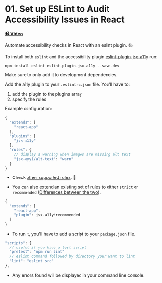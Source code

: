# 01. Set up ESLint to Audit Accessibility Issues in React

**[📹 Video](https://egghead.io/lessons/react-v2-00-a-beginners-guide-to-react-introduction?pl=a-beginners-guide-to-react-v2-6c4d)**


Automate accessibility checks in React with an eslint plugin. 👍

To install both `eslint` and the accessibility plugin [eslint-plugin-jsx-a11y](https://www.npmjs.com/package/eslint-plugin-jsx-a11y) run:

`npm install eslint eslint-plugin-jsx-a11y --save-dev`

Make sure to only add it to development dependencies.

Add the a11y plugin to your `.eslintrc.json` file.
You'll have to:
1. add the plugin to the plugins array
2. specify the rules

Example configuration:

```js
{
  "extends": [
    "react-app"
  ],
  "plugins": [
    "jsx-a11y"
  ],
  "rules": {
    // display a warning when images are missing alt text
    "jsx-ayy1/alt-text": "warn"
  }
}
```

* Check [other supported rules](https://www.npmjs.com/package/eslint-plugin-jsx-a11y#supported-rules). 🤔

* You can also extend an existing set of rules to either `strict` or `recommended` ([Differences between the two](https://github.com/evcohen/eslint-plugin-jsx-a11y#difference-between-recommended-and-strict-mode)).

```js
{
  "extends": [
    "react-app",
    "plugin": jsx-a11y/recommended
  ]
}
```

* To run it, you'll have to add a script to your `package.json` file.

```js
"scripts": {
  // useful if you have a test script
  "pretest": "npm run lint"
  // eslint command followed by directory your want to lint
  "lint": "eslint src"
},
```

* Any errors found will be displayed in your command line console.